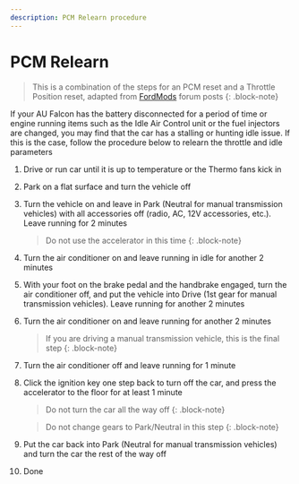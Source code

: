 ```yaml
---
description: PCM Relearn procedure
---
```


# PCM Relearn

> This is a combination of the steps for an PCM reset and a Throttle Position reset, adapted from [FordMods](../../Credits.md#sources) forum posts
{: .block-note}

If your AU Falcon has the battery disconnected for a period of time or engine running items such as the Idle Air Control unit or the fuel injectors are changed, you may find that the car has a stalling or hunting idle issue. If this is the case, follow the procedure below to relearn the throttle and idle parameters

1. Drive or run car until it is up to temperature or the Thermo fans kick in
1. Park on a flat surface and turn the vehicle off
1. Turn the vehicle on and leave in Park (Neutral for manual transmission vehicles) with all accessories off (radio, AC, 12V accessories, etc.). Leave running for 2 minutes

    > Do not use the accelerator in this time
    {: .block-note}

1. Turn the air conditioner on and leave running in idle for another 2 minutes
1. With your foot on the brake pedal and the handbrake engaged, turn the air conditioner off, and put the vehicle into Drive (1st gear for manual transmission vehicles). Leave running for another 2 minutes
1. Turn the air conditioner on and leave running for another 2 minutes

    > If you are driving a manual transmission vehicle, this is the final step
    {: .block-note}

1. Turn the air conditioner off and leave running for 1 minute
1. Click the ignition key one step back to turn off the car, and press the accelerator to the floor for at least 1 minute

    > Do not turn the car all the way off
    {: .block-note}

    > Do not change gears to Park/Neutral in this step
    {: .block-note}

1. Put the car back into Park (Neutral for manual transmission vehicles) and turn the car the rest of the way off
1. Done
